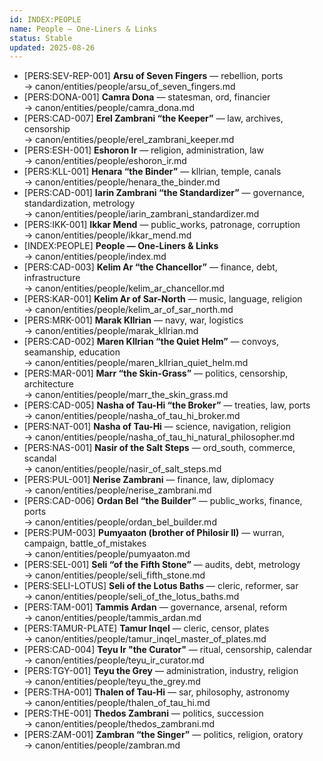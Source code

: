 ```yaml
---
id: INDEX:PEOPLE
name: People — One-Liners & Links
status: Stable
updated: 2025-08-26
---
```


- [PERS:SEV-REP-001] **Arsu of Seven Fingers** — rebellion, ports  
  → canon/entities/people/arsu_of_seven_fingers.md
- [PERS:DONA-001] **Camra Dona** — statesman, ord, financier  
  → canon/entities/people/camra_dona.md
- [PERS:CAD-007] **Erel Zambrani “the Keeper”** — law, archives, censorship  
  → canon/entities/people/erel_zambrani_keeper.md
- [PERS:ESH-001] **Eshoron Ir** — religion, administration, law  
  → canon/entities/people/eshoron_ir.md
- [PERS:KLL-001] **Henara “the Binder”** — kllrian, temple, canals  
  → canon/entities/people/henara_the_binder.md
- [PERS:CAD-001] **Iarin Zambrani “the Standardizer”** — governance, standardization, metrology  
  → canon/entities/people/iarin_zambrani_standardizer.md
- [PERS:IKK-001] **Ikkar Mend** — public_works, patronage, corruption  
  → canon/entities/people/ikkar_mend.md
- [INDEX:PEOPLE] **People — One-Liners & Links**  
  → canon/entities/people/index.md
- [PERS:CAD-003] **Kelim Ar “the Chancellor”** — finance, debt, infrastructure  
  → canon/entities/people/kelim_ar_chancellor.md
- [PERS:KAR-001] **Kelim Ar of Sar-North** — music, language, religion  
  → canon/entities/people/kelim_ar_of_sar_north.md
- [PERS:MRK-001] **Marak Kllrian** — navy, war, logistics  
  → canon/entities/people/marak_kllrian.md
- [PERS:CAD-002] **Maren Kllrian “the Quiet Helm”** — convoys, seamanship, education  
  → canon/entities/people/maren_kllrian_quiet_helm.md
- [PERS:MAR-001] **Marr “the Skin-Grass”** — politics, censorship, architecture  
  → canon/entities/people/marr_the_skin_grass.md
- [PERS:CAD-005] **Nasha of Tau-Hi “the Broker”** — treaties, law, ports  
  → canon/entities/people/nasha_of_tau_hi_broker.md
- [PERS:NAT-001] **Nasha of Tau-Hi** — science, navigation, religion  
  → canon/entities/people/nasha_of_tau_hi_natural_philosopher.md
- [PERS:NAS-001] **Nasir of the Salt Steps** — ord_south, commerce, scandal  
  → canon/entities/people/nasir_of_salt_steps.md
- [PERS:PUL-001] **Nerise Zambrani** — finance, law, diplomacy  
  → canon/entities/people/nerise_zambrani.md
- [PERS:CAD-006] **Ordan Bel “the Builder”** — public_works, finance, ports  
  → canon/entities/people/ordan_bel_builder.md
- [PERS:PUM-003] **Pumyaaton (brother of Philosir II)** — wurran, campaign, battle_of_mistakes  
  → canon/entities/people/pumyaaton.md
- [PERS:SEL-001] **Seli “of the Fifth Stone”** — audits, debt, metrology  
  → canon/entities/people/seli_fifth_stone.md
- [PERS:SELI-LOTUS] **Seli of the Lotus Baths** — cleric, reformer, sar  
  → canon/entities/people/seli_of_the_lotus_baths.md
- [PERS:TAM-001] **Tammis Ardan** — governance, arsenal, reform  
  → canon/entities/people/tammis_ardan.md
- [PERS:TAMUR-PLATE] **Tamur Inqel** — cleric, censor, plates  
  → canon/entities/people/tamur_inqel_master_of_plates.md
- [PERS:CAD-004] **Teyu Ir "the Curator"** — ritual, censorship, calendar  
  → canon/entities/people/teyu_ir_curator.md
- [PERS:TGY-001] **Teyu the Grey** — administration, industry, religion  
  → canon/entities/people/teyu_the_grey.md
- [PERS:THA-001] **Thalen of Tau-Hi** — sar, philosophy, astronomy  
  → canon/entities/people/thalen_of_tau_hi.md
- [PERS:THE-001] **Thedos Zambrani** — politics, succession  
  → canon/entities/people/thedos_zambrani.md
- [PERS:ZAM-001] **Zambran “the Singer”** — politics, religion, oratory  
  → canon/entities/people/zambran.md
